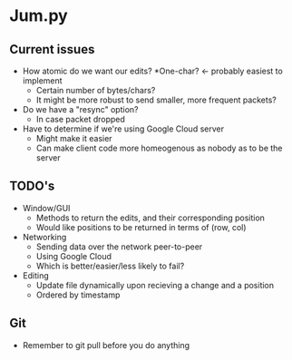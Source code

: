 # Jum.py

## Current issues
* How atomic do we want our edits?
  *One-char? <- probably easiest to implement
  * Certain number of bytes/chars?
  * It might be more robust to send smaller, more frequent packets?
* Do we have a "resync" option? 
  * In case packet dropped
* Have to determine if we're using Google Cloud server
  * Might make it easier
  * Can make client code more homeogenous as nobody as to be the server

## TODO's
* Window/GUI
  * Methods to return the edits, and their corresponding position
  * Would like positions to be returned in terms of (row, col)
* Networking
  * Sending data over the network peer-to-peer
  * Using Google Cloud
  * Which is better/easier/less likely to fail?
* Editing
  * Update file dynamically upon recieving a change and a position
  * Ordered by timestamp

## Git
* Remember to git pull before you do anything
